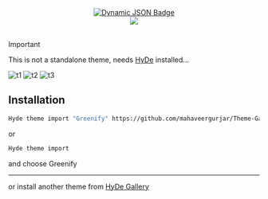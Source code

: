 <div align = center>
    <a href="https://discord.gg/AYbJ9MJez7">
        <img alt="Dynamic JSON Badge" src="https://img.shields.io/badge/dynamic/json?url=https%3A%2F%2Fdiscordapp.com%2Fapi%2Finvites%2FmT5YqjaJFh%3Fwith_counts%3Dtrue&query=%24.approximate_member_count&suffix=%20members&style=for-the-badge&logo=discord&logoSize=auto&label=The%20HyDe%20Project&labelColor=ebbcba&color=c79bf0">    
    </a>
</div>
<div align = center><img src="https://raw.githubusercontent.com/prasanthrangan/hyprdots/main/Source/assets/denv_banner.png"><br><br></div>

> [!IMPORTANT]
> This is not a standalone theme, needs [HyDe](https://github.com/prasanthrangan/hyprdots) installed...

![t1](./screenshots/1.png)
![t2](./screenshots/2.png)
![t3](./screenshots/3.png)

## Installation

```sh
Hyde theme import "Greenify" https://github.com/mahaveergurjar/Theme-Gallery/tree/Greenify
```

or

```sh
Hyde theme import
```

and choose Greenify

---

or install another theme from [HyDe Gallery](https://github.com/kRHYME7/denv-gallery)
